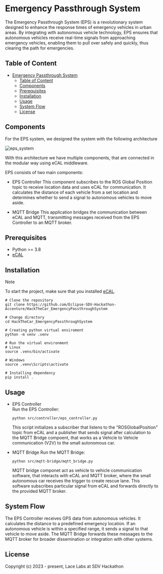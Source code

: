# Emergency Passthrough System

The Emergency Passthrough System (EPS) is a revolutionary system designed to enhance the response times of emergency vehicles in urban areas. By integrating with autonomous vehicle technology, EPS ensures that autonomous vehicles receive real-time signals from approaching emergency vehicles, enabling them to pull over safely and quickly, thus clearing the path for emergencies.

## Table of Content

- [Emergency Passthrough System](#emergency-passthrough-system)
  - [Table of Content](#table-of-content)
  - [Components](#components)
  - [Prerequisites](#prerequisites)
  - [Installation](#installation)
  - [Usage](#usage)
  - [System Flow](#system-flow)
  - [License](#license)

## Components

For the EPS system, we designed the system with the following architecture

![eps_system](https://github.com/Eclipse-SDV-Hackathon-Accenture/HackTheCar_EmergencyPassthroughSystem/assets/20866800/9e353710-acb6-45b7-b0aa-7997b84407dd)

With this architecture we have multiple components, that are connected in the modular way using eCAL middleware.

EPS consists of two main components:

* EPS Controller
  This component subscribes to the ROS Global Position topic to receive location data and uses eCAL for communication. It calculates the distance of each vehicle from a set location and determines whether to send a signal to autonomous vehicles to move aside.

* MQTT Bridge
  This application bridges the communication between eCAL and MQTT, transmitting messages received from the EPS Controller to an MQTT broker.

## Prerequisites

* Python >= 3.8
* [eCAL](https://eclipse-ecal.github.io/ecal/index.html)

## Installation

> [!NOTE]  
> To start the project, make sure that you installed [eCAL](https://eclipse-ecal.github.io/ecal/getting_started/setup.html).

```shell
# Clone the repository
git clone https://github.com/Eclipse-SDV-Hackathon-Accenture/HackTheCar_EmergencyPassthroughSystem 

# Change directory
cd HackTheCar_EmergencyPassthroughSystem 

# Creating python virtual enviroment
python -m venv .venv

# Run the virtual environment
# Linux
source .venv/bin/activate

# Windows
source .venv\Scripts\activate

# Installing dependency
pip install .
```

## Usage

* EPS Controller\
  Run the EPS Controller:

  ```shell
  python src/controller/eps_controller.py
  ```

  This script initializes a subscriber that listens to the "ROSGlobalPosition" topic from eCAL and a publisher that sends signal after calculation to the MQTT Bridge compoent, that works as a Vehicle to Vehicle communication (V2V) to the small autonomous car.

* MQTT Bridge
  Run the MQTT Bridge:
  
  ```shell
  python src/mqtt-bridge/mqtt_bridge.py
  ```

  MQTT bridge componet act as vehicle to vehicle communication software, that interacts with eCAL and MQTT broker, where the small autonomous car receives the trigger to create rescue lane.
  This software subscribes particular signal from eCAL and forwards directly to the provided MQTT broker.

## System Flow

The EPS Controller receives GPS data from autonomous vehicles.
It calculates the distance to a predefined emergency location.
If an autonomous vehicle is within a specified range, it sends a signal to that vehicle to move aside.
The MQTT Bridge forwards these messages to the MQTT broker for broader dissemination or integration with other systems.

## License

Copyright (c) 2023 - present, Lace Labs at SDV Hackathon
